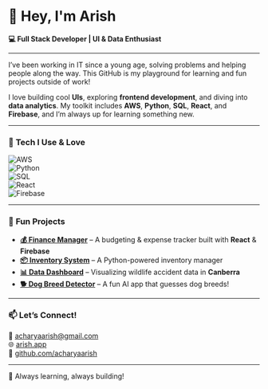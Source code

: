 # 👋 Hey, I'm **Arish**  

**💻 Full Stack Developer | UI & Data Enthusiast**  

---

I’ve been working in IT since a young age, solving problems and helping people along the way. This GitHub is my playground for learning and fun projects outside of work!  

I love building cool **UIs**, exploring **frontend development**, and diving into **data analytics**. My toolkit includes **AWS**, **Python**, **SQL**, **React**, and **Firebase**, and I’m always up for learning something new.  

---

### 🚀 **Tech I Use & Love**  

![AWS](https://img.shields.io/badge/AWS-FF9900?style=for-the-badge&logo=amazonaws&logoColor=white)  
![Python](https://img.shields.io/badge/Python-3776AB?style=for-the-badge&logo=python&logoColor=white)  
![SQL](https://img.shields.io/badge/SQL-4479A1?style=for-the-badge&logo=postgresql&logoColor=white)  
![React](https://img.shields.io/badge/React-61DAFB?style=for-the-badge&logo=react&logoColor=black)  
![Firebase](https://img.shields.io/badge/Firebase-FFCA28?style=for-the-badge&logo=firebase&logoColor=white)  

---

### 🌟 **Fun Projects**  

- **[💰 Finance Manager](https://github.com/acharyaarish/Finance-Manager)** – A budgeting & expense tracker built with **React** & **Firebase**  
- **[📦 Inventory System](https://github.com/acharyaarish/Inventory-Management)** – A Python-powered inventory manager  
- **[📊 Data Dashboard](https://github.com/acharyaarish/Python_Dashboard)** – Visualizing wildlife accident data in **Canberra**  
- **[🐕 Dog Breed Detector](https://github.com/acharyaarish/dog_breed_detector)** – A fun AI app that guesses dog breeds!  

---

### 📫 **Let’s Connect!**  

📧 [acharyaarish@gmail.com](mailto:acharyaarish@gmail.com)  
🌐 [arish.app](https://arish.app)  
🐙 [github.com/acharyaarish](https://github.com/acharyaarish)  

---

🚀 Always learning, always building!
